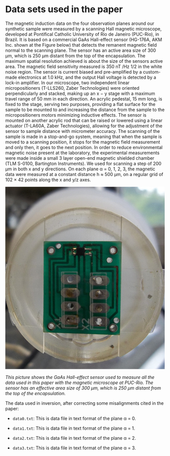 # Data sets used in the paper

The magnetic induction data on the four observation planes around our synthetic sample were measured by a
scanning Hall magnetic microscope, developed at Pontifical Catholic University of Rio de Janeiro (PUC-Rio), in Brazil.
It is based on a commercial GaAs Hall-effect sensor (HG-176A, AKM Inc. shown at the Figure below) that detects the remanent magnetic field
normal to the scanning plane. The sensor has an active area size of 300 μm, which is 250 μm distant from the top of the
encapsulation. The maximum spatial resolution achieved is about the size of the sensors active area. The magnetic field
sensitivity measured is 350 nT /Hz 1/2 in the white noise region. The sensor is current biased and pre-amplified by a
custom-made electronics at 1.0 kHz, and the output Hall voltage is detected by a lock-in amplifier. In our microscope,
two independent linear micropositioners (T-LLS260, Zaber Technologies) were oriented perpendicularly and stacked,
making up an x − y stage with a maximum travel range of 50 mm in each direction. An acrylic pedestal, 15 mm
long, is fixed to the stage, serving two purposes, providing a flat surface for the sample to be mounted to and increasing
the distance from the sample to the micropositioners motors minimizing inductive effects. The sensor is mounted
on another acrylic rod that can be raised or lowered using a linear actuator (T-LA60A, Zaber Technologies), allowing
for the adjustment of the sensor to sample distance with micrometer accuracy. The scanning of the sample is made
in a stop-and-go system, meaning that when the sample is moved to a scanning position, it stops for the magnetic field
measurement and only then, it goes to the next position. In order to reduce environmental magnetic noise present at
the laboratory, the experimental measurements were made inside a small 3 layer open-end magnetic shielded chamber
(TLM S-0100, Bartington Instruments). We used for scanning a step of 200 μm in both x and y directions. On each
plane α = 0, 1, 2, 3, the magnetic data were measured at a constant distance h ≈ 500 μm, on a regular grid of 102 × 42
points along the x and y/z axes.

![Picture of the GaAs Hall-effect sensor HG-176A, AKM Inc](fig/HG_176A.JPG)

*This picture shows the GaAs Hall-effect sensor used to measure all the data used in this paper with the magnetic microscope at PUC-Rio. The sensor has an effective area size of 300 μm, which is 250 μm distant from the top of the encapsulation.*

The data used in inversion, after correcting some misalignments cited in the paper:

* `data0.txt`: This is data file in text format of the plane α = 0.

* `data1.txt`: This is data file in text format of the plane α = 1.

* `data2.txt`: This is data file in text format of the plane α = 2.

* `data3.txt`: This is data file in text format of the plane α = 3.
